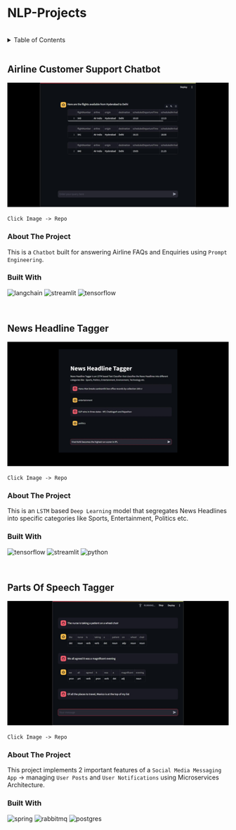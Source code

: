 # NLP-Projects

<br>

<details>
  <summary>Table of Contents</summary>
  <ol>
    <li>
      <a href="#customer-support-chatbot">Customer Support Chatbot</a>
    </li>
    <li>
      <a href="#news-headline-tagger">News Headline Tagger</a>
    </li>
    <li>
      <a href="#parts-of-speech-tagger">Parts Of Speech Tagger</a>
    </li>
    <li>
      <a href="#python-code-generator">Python Code Generator</a>
    </li>
    <li>
      <a href="#movie-synopsis-search">Movie Synopsis Search</a>
    </li>
  </ol>
</details>

<br>

## Airline Customer Support Chatbot

<a href="https://github.com/Mohit-Harsh/Customer-Support-Bot"><img id="hack-stack-img" src="./assets/chatbot.jpg"></a>

`Click Image -> Repo`

### About The Project

This is a `Chatbot` built for answering Airline FAQs and Enquiries using `Prompt Engineering`. 

### Built With

![langchain] ![streamlit] ![tensorflow]

<br>

## News Headline Tagger

<a href="https://github.com/Mohit-Harsh/News-Headline-Tagger"><img src="./assets/headline-tagger.jpg"></a>

`Click Image -> Repo`

### About The Project

This is an `LSTM` based `Deep Learning` model that segregates News Headlines into specific categories like Sports, Entertainment, Politics etc.

### Built With

![tensorflow] ![streamlit] ![python]

<br>

## Parts Of Speech Tagger

<a href="https://github.com/Mohit-Harsh/JobPosts-Spring-React"><img src="./assets/pos-tagger.jpg"></a>

`Click Image -> Repo`

### About The Project

This project implements 2 important features of a `Social Media Messaging App` -> managing `User Posts` and `User Notifications` using Microservices Architecture.

### Built With

![spring] ![rabbitmq] ![postgres]


<br>



[Django]:https://img.shields.io/badge/Django-black?style=for-the-badge&logo=django
[HTML]:https://img.shields.io/badge/HTML-grey?style=for-the-badge&logo=html5
[CSS]:https://img.shields.io/badge/CSS-blue?style=for-the-badge&logo=css3
[Bootstrap]:https://img.shields.io/badge/Bootstrap-563D7C?style=for-the-badge&logo=bootstrap&logoColor=white
[React.js]: https://img.shields.io/badge/React-20232A?style=for-the-badge&logo=react&logoColor=61DAFB
[scikitlearn]:https://img.shields.io/badge/Scikit--Learn-white?style=for-the-badge&logo=scikit-learn
[tensorflow]:https://img.shields.io/badge/Tensorflow-425066?style=for-the-badge&logo=tensorflow
[langchain]:https://img.shields.io/badge/Langchain-black?style=for-the-badge&logo=openai&logoColor=white
[streamlit]:https://img.shields.io/badge/Streamlit-red?style=for-the-badge&logo=streamlit&logoColor=white
[python]:https://img.shields.io/badge/Python-3778af?style=for-the-badge&logo=python&logoColor=white
[spring]:https://img.shields.io/badge/Spring--Boot-249141?style=for-the-badge&logo=spring&logoColor=white
[rabbitmq]:https://img.shields.io/badge/RabbitMQ-orange?style=for-the-badge&logo=rabbitmq&logoColor=white
[postgres]:https://img.shields.io/badge/PostgreSQL-blue?style=for-the-badge&logo=postgresql&logoColor=white
